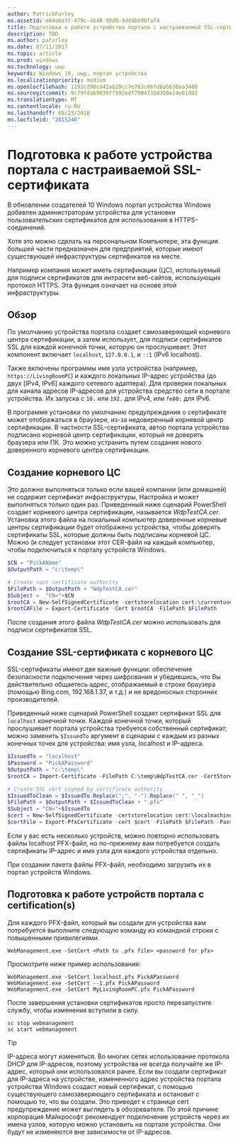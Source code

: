 ```yaml
---
author: PatrickFarley
ms.assetid: e04ebe3f-479c-4b48-99d8-3dd4bb9bfaf4
title: Подготовка к работе устройства портала с настраиваемой SSL-сертификата
description: TBD
ms.author: pafarley
ms.date: 07/11/2017
ms.topic: article
ms.prod: windows
ms.technology: uwp
keywords: Windows 10, uwp, портал устройства
ms.localizationpriority: medium
ms.openlocfilehash: 1192c200cd42ab28cc7e763c06fd8a5638aa3400
ms.sourcegitcommit: 9c79fdab9039ff592edf7984732d300a14e81d92
ms.translationtype: MT
ms.contentlocale: ru-RU
ms.lasthandoff: 08/23/2018
ms.locfileid: "2815246"
---
```

# <a name="provision-device-portal-with-a-custom-ssl-certificate"></a>Подготовка к работе устройства портала с настраиваемой SSL-сертификата
В обновлении создателей 10 Windows портал устройства Windows добавлен администраторам устройства для установки пользовательских сертификатов для использования в HTTPS-соединений. 

Хотя это можно сделать на персональном Компьютере, эта функция большей части предназначен для предприятий, которые имеют существующей инфраструктуры сертификатов на месте.  

Например компания может иметь сертификации (ЦС), используемый для подписи сертификатов для интрасети веб-сайтов, использующих протокол HTTPS. Эта функция означает на основе этой инфраструктуры. 

## <a name="overview"></a>Обзор
По умолчанию устройства портала создает самозаверяющий корневого центра сертификации, а затем использует, для подписи сертификатов SSL для каждой конечной точки, которую он прослушивает. Этот компонент включает `localhost`, `127.0.0.1`, и `::1` (IPv6 localhost).

Также включены программы имя узла устройства (например, `https://LivingRoomPC`) и каждого локальных IP-адрес устройства (до двух [IPv4, IPv6] каждого сетевого адаптера). Для проверки локальных для канала адресов IP-адресов для устройства средство сети в портале устройства. Их запуска с `10.` или `192.` для IPv4, или `fe80:` для IPv6. 

В программе установки по умолчанию предупреждения о сертификате может отображаться в браузере, из-за недоверенный корневой центр сертификации. В частности SSL-сертификата, автор портала устройства подписано корневой центр сертификации, который не доверять браузера или ПК. Это можно устранить путем создания нового доверенного корневого центра сертификации.

## <a name="create-a-root-ca"></a>Создание корневого ЦС

Это должно выполняться только если вашей компании (или домашней) не содержит сертификат инфраструктуры, Настройка и может выполняться только один раз. Приведенный ниже сценарий PowerShell создает корневого центра сертификации, называется _WdpTestCA.cer_. Установка этого файла на локальный компьютер доверенные корневые центры сертификации будет отображено устройства, чтобы доверять сертификаты SSL, которые должны быть подписаны корневой ЦС. Можно (и следует установки этот CER-файл на каждый компьютер, чтобы подключиться к порталу устройств Windows.  

```PowerShell
$CN = "PickAName"
$OutputPath = "c:\temp\"

# Create root certificate authority
$FilePath = $OutputPath + "WdpTestCA.cer"
$Subject =  "CN="+$CN
$rootCA = New-SelfSignedCertificate -certstorelocation cert:\currentuser\my -Subject $Subject -HashAlgorithm "SHA512" -KeyUsage CertSign,CRLSign
$rootCAFile = Export-Certificate -Cert $rootCA -FilePath $FilePath
```

После создания этого файла _WdpTestCA.cer_ можно использовать для подписи сертификатов SSL. 

## <a name="create-an-ssl-certificate-with-the-root-ca"></a>Создание SSL-сертификата с корневого ЦС

SSL-сертификаты имеют две важные функции: обеспечение безопасности подключения через шифрования и убедившись, что Вы действительно общаетесь адрес, отображаемый в строке браузера (помощью Bing.com, 192.168.1.37, и т.д.) и не вредоносных сторонних производителей.

Приведенный ниже сценарий PowerShell создает сертификат SSL для `localhost` конечной точки. Каждой конечной точки, который прослушивает портала устройства требуется собственный сертификат; можно заменить `$IssuedTo` аргумент в сценарии с каждым из разных конечных точек для устройства: имя узла, localhost и IP-адреса.

```PowerShell
$IssuedTo = "localhost"
$Password = "PickAPassword"
$OutputPath = "c:\temp\"
$rootCA = Import-Certificate -FilePath C:\temp\WdpTestCA.cer -CertStoreLocation Cert:\CurrentUser\My\

# Create SSL cert signed by certificate authority
$IssuedToClean = $IssuedTo.Replace(":", "-").Replace(" ", "_")
$FilePath = $OutputPath + $IssuedToClean + ".pfx"
$Subject = "CN="+$IssuedTo
$cert = New-SelfSignedCertificate -certstorelocation cert:\localmachine\my -Subject $Subject -DnsName $IssuedTo -Signer $rootCA -HashAlgorithm "SHA512"
$certFile = Export-PfxCertificate -cert $cert -FilePath $FilePath -Password (ConvertTo-SecureString -String $Password -Force -AsPlainText)
```

Если у вас есть несколько устройств, можно повторно использовать файлы localhost PFX-файл, но по-прежнему вам потребуется создать сертификаты IP-адрес и имя узла для каждого устройства отдельно.

При создании пакета файлы PFX-файл, необходимо загрузить их в портал устройств Windows. 

## <a name="provision-device-portal-with-the-certifications"></a>Подготовка к работе устройств портала с certification(s)

Для каждого PFX-файл, который вы создали для устройства вам потребуется выполните следующую команду из командной строки с повышенными привилегиями.

```
WebManagement.exe -SetCert <Path to .pfx file> <password for pfx> 
```

Просмотрите ниже пример использования:
```
WebManagement.exe -SetCert localhost.pfx PickAPassword
WebManagement.exe -SetCert --1.pfx PickAPassword
WebManagement.exe -SetCert MyLivingRoomPC.pfx PickAPassword
```

После завершения установки сертификатов просто перезапустите службу, чтобы изменения вступили в силу.

```
sc stop webmanagement
sc start webmanagement
```

> [!TIP]
> IP-адреса могут изменяться.
Во многих сетях использование протокола DHCP для IP-адресов, поэтому устройства не всегда получайте же IP-адрес, который они использовался ранее. Если вы создали сертификат для IP-адреса на устройстве, измененного адрес устройства портала устройства Windows создаст новый сертификат, с помощью существующего самозаверяющего сертификата и остановит с помощью то, что вы создали. Это приведет к странице cert предупреждение может выглядеть в обозревателе. По этой причине корпорация Майкрософт рекомендует подключение устройств через их имена узлов, которую можно установить на портале устройства. Они будут не изменяются вне зависимости от IP-адресов.

